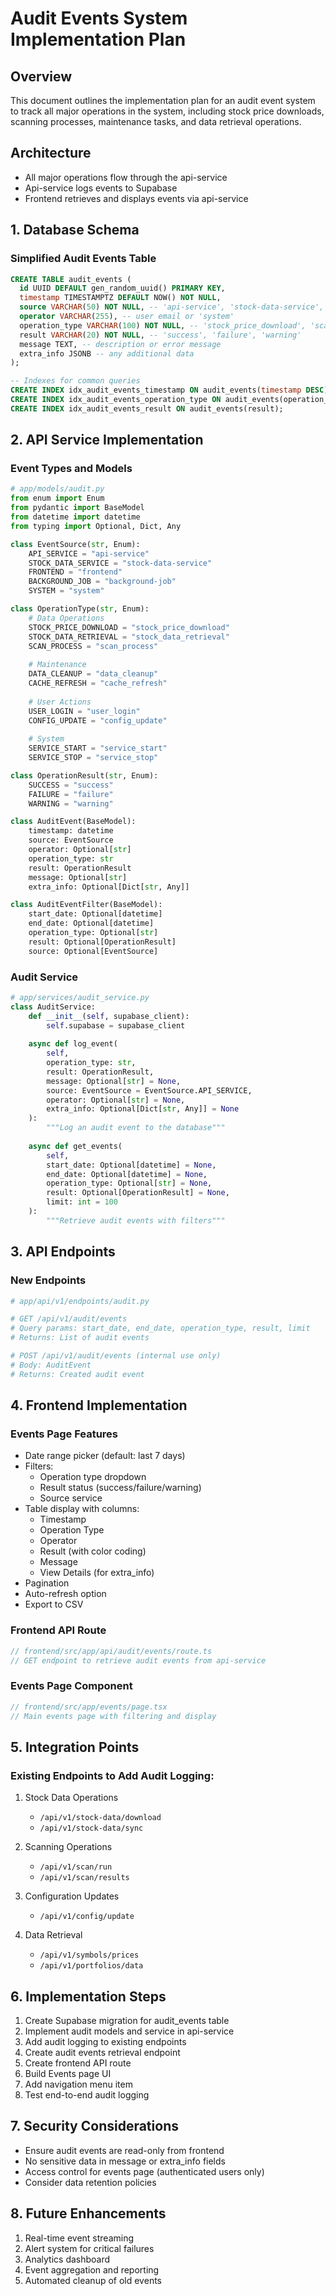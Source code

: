 # Audit Events System Implementation Plan

## Overview
This document outlines the implementation plan for an audit event system to track all major operations in the system, including stock price downloads, scanning processes, maintenance tasks, and data retrieval operations.

## Architecture
- All major operations flow through the api-service
- Api-service logs events to Supabase
- Frontend retrieves and displays events via api-service

## 1. Database Schema

### Simplified Audit Events Table
```sql
CREATE TABLE audit_events (
  id UUID DEFAULT gen_random_uuid() PRIMARY KEY,
  timestamp TIMESTAMPTZ DEFAULT NOW() NOT NULL,
  source VARCHAR(50) NOT NULL, -- 'api-service', 'stock-data-service', etc.
  operator VARCHAR(255), -- user email or 'system'
  operation_type VARCHAR(100) NOT NULL, -- 'stock_price_download', 'scan_completed', etc.
  result VARCHAR(20) NOT NULL, -- 'success', 'failure', 'warning'
  message TEXT, -- description or error message
  extra_info JSONB -- any additional data
);

-- Indexes for common queries
CREATE INDEX idx_audit_events_timestamp ON audit_events(timestamp DESC);
CREATE INDEX idx_audit_events_operation_type ON audit_events(operation_type);
CREATE INDEX idx_audit_events_result ON audit_events(result);
```

## 2. API Service Implementation

### Event Types and Models
```python
# app/models/audit.py
from enum import Enum
from pydantic import BaseModel
from datetime import datetime
from typing import Optional, Dict, Any

class EventSource(str, Enum):
    API_SERVICE = "api-service"
    STOCK_DATA_SERVICE = "stock-data-service"
    FRONTEND = "frontend"
    BACKGROUND_JOB = "background-job"
    SYSTEM = "system"

class OperationType(str, Enum):
    # Data Operations
    STOCK_PRICE_DOWNLOAD = "stock_price_download"
    STOCK_DATA_RETRIEVAL = "stock_data_retrieval"
    SCAN_PROCESS = "scan_process"
    
    # Maintenance
    DATA_CLEANUP = "data_cleanup"
    CACHE_REFRESH = "cache_refresh"
    
    # User Actions
    USER_LOGIN = "user_login"
    CONFIG_UPDATE = "config_update"
    
    # System
    SERVICE_START = "service_start"
    SERVICE_STOP = "service_stop"

class OperationResult(str, Enum):
    SUCCESS = "success"
    FAILURE = "failure"
    WARNING = "warning"

class AuditEvent(BaseModel):
    timestamp: datetime
    source: EventSource
    operator: Optional[str]
    operation_type: str
    result: OperationResult
    message: Optional[str]
    extra_info: Optional[Dict[str, Any]]

class AuditEventFilter(BaseModel):
    start_date: Optional[datetime]
    end_date: Optional[datetime]
    operation_type: Optional[str]
    result: Optional[OperationResult]
    source: Optional[EventSource]
```

### Audit Service
```python
# app/services/audit_service.py
class AuditService:
    def __init__(self, supabase_client):
        self.supabase = supabase_client
        
    async def log_event(
        self,
        operation_type: str,
        result: OperationResult,
        message: Optional[str] = None,
        source: EventSource = EventSource.API_SERVICE,
        operator: Optional[str] = None,
        extra_info: Optional[Dict[str, Any]] = None
    ):
        """Log an audit event to the database"""
        
    async def get_events(
        self,
        start_date: Optional[datetime] = None,
        end_date: Optional[datetime] = None,
        operation_type: Optional[str] = None,
        result: Optional[OperationResult] = None,
        limit: int = 100
    ):
        """Retrieve audit events with filters"""
```

## 3. API Endpoints

### New Endpoints
```python
# app/api/v1/endpoints/audit.py

# GET /api/v1/audit/events
# Query params: start_date, end_date, operation_type, result, limit
# Returns: List of audit events

# POST /api/v1/audit/events (internal use only)
# Body: AuditEvent
# Returns: Created audit event
```

## 4. Frontend Implementation

### Events Page Features
- Date range picker (default: last 7 days)
- Filters:
  - Operation type dropdown
  - Result status (success/failure/warning)
  - Source service
- Table display with columns:
  - Timestamp
  - Operation Type
  - Operator
  - Result (with color coding)
  - Message
  - View Details (for extra_info)
- Pagination
- Auto-refresh option
- Export to CSV

### Frontend API Route
```typescript
// frontend/src/app/api/audit/events/route.ts
// GET endpoint to retrieve audit events from api-service
```

### Events Page Component
```typescript
// frontend/src/app/events/page.tsx
// Main events page with filtering and display
```

## 5. Integration Points

### Existing Endpoints to Add Audit Logging:
1. Stock Data Operations
   - `/api/v1/stock-data/download`
   - `/api/v1/stock-data/sync`
   
2. Scanning Operations
   - `/api/v1/scan/run`
   - `/api/v1/scan/results`
   
3. Configuration Updates
   - `/api/v1/config/update`
   
4. Data Retrieval
   - `/api/v1/symbols/prices`
   - `/api/v1/portfolios/data`

## 6. Implementation Steps

1. Create Supabase migration for audit_events table
2. Implement audit models and service in api-service
3. Add audit logging to existing endpoints
4. Create audit events retrieval endpoint
5. Create frontend API route
6. Build Events page UI
7. Add navigation menu item
8. Test end-to-end audit logging

## 7. Security Considerations

- Ensure audit events are read-only from frontend
- No sensitive data in message or extra_info fields
- Access control for events page (authenticated users only)
- Consider data retention policies

## 8. Future Enhancements

1. Real-time event streaming
2. Alert system for critical failures
3. Analytics dashboard
4. Event aggregation and reporting
5. Automated cleanup of old events